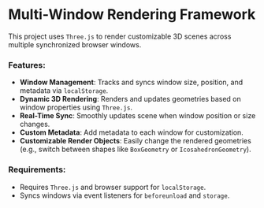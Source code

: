 # Multi-Window Rendering Framework

This project uses `Three.js` to render customizable 3D scenes across multiple synchronized browser windows.

### Features:

- **Window Management**: Tracks and syncs window size, position, and metadata via `localStorage`.
- **Dynamic 3D Rendering**: Renders and updates geometries based on window properties using `Three.js`.
- **Real-Time Sync**: Smoothly updates scene when window position or size changes.
- **Custom Metadata**: Add metadata to each window for customization.
- **Customizable Render Objects**: Easily change the rendered geometries (e.g., switch between shapes like `BoxGeometry` or `IcosahedronGeometry`).

### Requirements:

- Requires `Three.js` and browser support for `localStorage`.
- Syncs windows via event listeners for `beforeunload` and `storage`.
